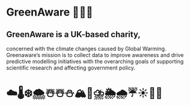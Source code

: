 # GreenAware 🍏💚💚

## GreenAware is a UK-based charity, 

concerned with the climate changes caused by Global Warming.  Greenaware’s mission is to collect data to improve awareness and drive predictive modelling initiatives with the overarching goals of supporting scientific research and affecting government policy.

# ☁️🌡️❄️🌨️☃️☃️⛄🏔️🧊⛈️🌦️🌧️☔☀️🌻🌞

